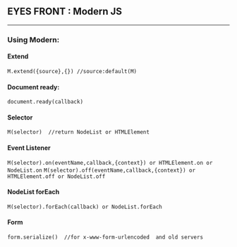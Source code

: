 ## EYES FRONT : Modern JS

***

### Using Modern:

#### Extend
`M.extend({source},{}) //source:default(M)`

#### Document ready:
`document.ready(callback)`

#### Selector
`M(selector)  //return NodeList or HTMLElement`

#### Event Listener
`
M(selector).on(eventName,callback,{context})
or
HTMLElement.on or NodeList.on
`
`
M(selector).off(eventName,callback,{context})
or
HTMLElement.off or NodeList.off
`
#### NodeList forEach
`
M(selector).forEach(callback)
or NodeList.forEach
`
#### Form
`
form.serialize()  //for x-www-form-urlencoded  and old servers
`

